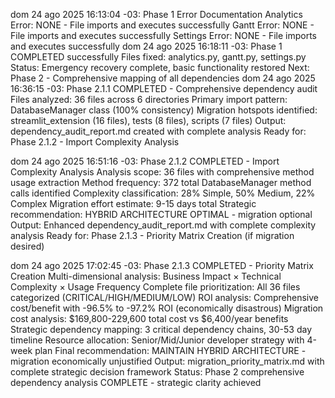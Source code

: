 dom 24 ago 2025 16:13:04 -03: Phase 1 Error Documentation
Analytics Error: NONE - File imports and executes successfully
Gantt Error: NONE - File imports and executes successfully
Settings Error: NONE - File imports and executes successfully
dom 24 ago 2025 16:18:11 -03: Phase 1 COMPLETED successfully
Files fixed: analytics.py, gantt.py, settings.py
Status: Emergency recovery complete, basic functionality restored
Next: Phase 2 - Comprehensive mapping of all dependencies
dom 24 ago 2025 16:36:15 -03: Phase 2.1.1 COMPLETED - Comprehensive dependency audit
Files analyzed: 36 files across 6 directories
Primary import pattern: DatabaseManager class (100% consistency)
Migration hotspots identified: streamlit_extension (16 files), tests (8 files), scripts (7 files)
Output: dependency_audit_report.md created with complete analysis
Ready for: Phase 2.1.2 - Import Complexity Analysis

dom 24 ago 2025 16:51:16 -03: Phase 2.1.2 COMPLETED - Import Complexity Analysis
Analysis scope: 36 files with comprehensive method usage extraction
Method frequency: 372 total DatabaseManager method calls identified
Complexity classification: 28% Simple, 50% Medium, 22% Complex
Migration effort estimate: 9-15 days total
Strategic recommendation: HYBRID ARCHITECTURE OPTIMAL - migration optional
Output: Enhanced dependency_audit_report.md with complete complexity analysis
Ready for: Phase 2.1.3 - Priority Matrix Creation (if migration desired)

dom 24 ago 2025 17:02:45 -03: Phase 2.1.3 COMPLETED - Priority Matrix Creation
Multi-dimensional analysis: Business Impact × Technical Complexity × Usage Frequency
Complete file prioritization: All 36 files categorized (CRITICAL/HIGH/MEDIUM/LOW)
ROI analysis: Comprehensive cost/benefit with -96.5% to -97.2% ROI (economically disastrous)
Migration cost analysis: $169,800-229,600 total cost vs $6,400/year benefits
Strategic dependency mapping: 3 critical dependency chains, 30-53 day timeline
Resource allocation: Senior/Mid/Junior developer strategy with 4-week plan
Final recommendation: MAINTAIN HYBRID ARCHITECTURE - migration economically unjustified
Output: migration_priority_matrix.md with complete strategic decision framework
Status: Phase 2 comprehensive dependency analysis COMPLETE - strategic clarity achieved

